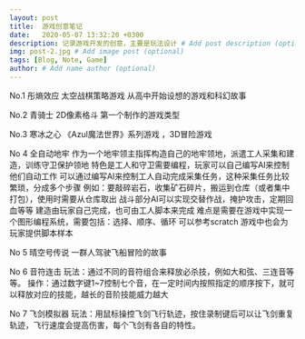 ```yaml
---
layout: post
title:  游戏创意笔记
date:   2020-05-07 13:32:20 +0300
description: 记录游戏开发的创意，主要是玩法设计 # Add post description (optional)
img: post-2.jpg # Add image post (optional)
tags: [Blog, Note, Game]
author: # Add name author (optional)
---
```

No.1 彤熵效应
太空战棋策略游戏
从高中开始设想的游戏和科幻故事

No.2 青骑士
2D像素格斗
第一个制作的游戏类型

No.3 寒冰之心
《Azul魔法世界》系列游戏 ，3D冒险游戏


No 4 全自动地牢
作为一个地牢领主指挥构造自己的地牢领地，派遣工人采集和建造，训练守卫保护领地
特色是工人和守卫需要编程，玩家可以自己编写AI来控制他们自动工作
可以通过编写AI来控制工人自动完成采集任务，这种采集任务比较繁琐，分成多个步骤
例如：要敲碎岩石，收集矿石碎片，搬运到仓库（或者集中打包），使用时需要从仓库取出
战斗部分AI可以实现交替作战，掩护攻击，定期回血等等
建造由玩家自己完成，也可由工人脚本来完成
难点是需要在游戏中实现一个图形编程系统，需要包括：选择、顺序、循环
可以参考scratch
游戏中也会为玩家提供脚本样本

No 5 晴空号传说
一群人驾驶飞船冒险的故事

No 6 音符连击
玩法：通过不同的音符组合来释放必杀技，例如大和弦、三连音等等。
操作：通过数字键1~7控制七个音，在一定时间内按照指定的顺序按下，就可以释放对应的技能，越长的音阶技能威力越大

No 7 飞剑模拟器
玩法：用鼠标操控飞剑飞行轨迹，按住录制键后可以让飞剑重复轨迹，飞行速度会提高伤害，每个飞剑有各自的特性。
